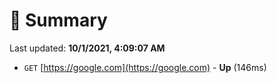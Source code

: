 # 📖 Summary
Last updated: **10/1/2021, 4:09:07 AM**

- `GET` [https://google.com](https://google.com) - **Up** (146ms)
